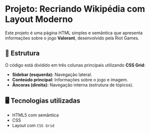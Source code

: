 # Projeto: Recriando Wikipédia com Layout Moderno

Este projeto é uma página HTML simples e semântica que apresenta informações sobre o jogo **Valorant**, desenvolvido pela Riot Games.

## 🧱 Estrutura

O código está dividido em três colunas principais utilizando **CSS Grid**:
- **Sidebar (esquerda):** Navegação lateral.
- **Conteúdo principal:** Informações sobre o jogo e imagem.
- **Âncoras (direita):** Navegação interna (estrutura de tópicos).

## 🖥 Tecnologias utilizadas

- HTML5 com semântica
- CSS
- Layout com `CSS Grid`